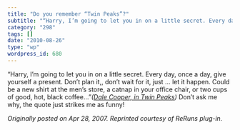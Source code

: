 ```yaml
---
title: "Do you remember “Twin Peaks”?"
subtitle: "“Harry, I’m going to let you in on a little secret. Every day, once a day, give yourself a present. ..."
category: "298"
tags: []
date: "2010-08-26"
type: "wp"
wordpress_id: 680
---
```

“Harry, I’m going to let you in on a little secret. Every day, once a day, give yourself a present. Don’t plan it,, don’t wait for it, just … let it happen. Could be a new shirt at the men’s store, a catnap in your office chair, or two cups of good, hot, black coffee…”*([Dale Cooper, in Twin Peaks](http://www.imdb.com/title/tt0098936/quotes))*
Don’t ask me why, the quote just strikes me as funny!

*Originally posted on Apr 28, 2007. Reprinted courtesy of ReRuns plug-in.*